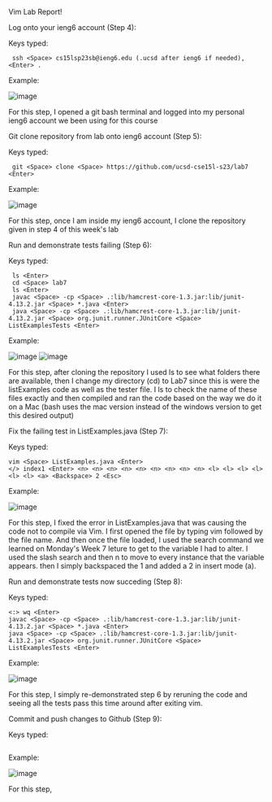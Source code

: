 Vim Lab Report!

Log onto your ieng6 account (Step 4):

Keys typed: 
 
```
 ssh <Space> cs15lsp23sb@ieng6.edu (.ucsd after ieng6 if needed), <Enter> .
```
          
Example:

![image](https://github.com/Ruuudy1/cse15l-lab-reports/assets/130013367/dae36cc4-6729-439a-936e-bc8a7ed27e10)

For this step, I opened a git bash terminal and logged into my personal ieng6 account we been using for this course


Git clone repository from lab onto ieng6 account (Step 5):

Keys typed: 

```
 git <Space> clone <Space> https://github.com/ucsd-cse15l-s23/lab7 <Enter>
```

Example:

![image](https://github.com/Ruuudy1/cse15l-lab-reports/assets/130013367/390b33b8-fc95-49af-82ea-844439a8ce92)

For this step, once I am inside my ieng6 account, I clone the repository given in step 4 of this week's lab


Run and demonstrate tests failing (Step 6):

Keys typed: 

```
 ls <Enter>
 cd <Space> lab7
 ls <Enter>
 javac <Space> -cp <Space> .:lib/hamcrest-core-1.3.jar:lib/junit-4.13.2.jar <Space> *.java <Enter>
 java <Space> -cp <Space> .:lib/hamcrest-core-1.3.jar:lib/junit-4.13.2.jar <Space> org.junit.runner.JUnitCore <Space> ListExamplesTests <Enter>
```

Example:

![image](https://github.com/Ruuudy1/cse15l-lab-reports/assets/130013367/3d6c9692-0105-4ce0-9fc0-4b7cdd509def)
![image](https://github.com/Ruuudy1/cse15l-lab-reports/assets/130013367/cefcf4ec-6872-41fe-ae37-1887d8092cf2)

For this step, after cloning the repository I used ls to see what folders there are available, then I change my directory (cd) to Lab7 since this is were the listExamples code as well as the tester file. I ls to check the name of these files exactly and then compiled and ran the code based on the way we do it on a Mac (bash uses the mac version instead of the windows version to get this desired output)

Fix the failing test in ListExamples.java (Step 7):

Keys typed: 

```
vim <Space> ListExamples.java <Enter>
</> index1 <Enter> <n> <n> <n> <n> <n> <n> <n> <n> <n> <l> <l> <l> <l> <l> <l> <a> <Backspace> 2 <Esc> 
```

Example:

![image](https://github.com/Ruuudy1/cse15l-lab-reports/assets/130013367/2b2bd98e-e07c-46c4-84ba-738923aec52b)


For this step, I fixed the error in ListExamples.java that was causing the code not to compile via Vim. I first opened the file by typing vim followed by the file name. And then once the file loaded, I used the search command we learned on Monday's Week 7 leture to get to the variable I had to alter. I used the slash search and then n to move to every instance that the variable appears. then I simply backspaced the 1 and added a 2 in insert mode (a).


Run and demonstrate tests now succeding (Step 8):

Keys typed: 

```
<:> wq <Enter>
javac <Space> -cp <Space> .:lib/hamcrest-core-1.3.jar:lib/junit-4.13.2.jar <Space> *.java <Enter>
java <Space> -cp <Space> .:lib/hamcrest-core-1.3.jar:lib/junit-4.13.2.jar <Space> org.junit.runner.JUnitCore <Space> ListExamplesTests <Enter>
```


Example:

![image](https://github.com/Ruuudy1/cse15l-lab-reports/assets/130013367/773ab1fb-4b20-4fbe-b28b-17ad65044202)

For this step, I simply re-demonstrated step 6 by reruning the code and seeing all the tests pass this time around after exiting vim.


Commit and push changes to Github (Step 9):

Keys typed: 

```

```

Example:

![image](https://github.com/Ruuudy1/cse15l-lab-reports/assets/130013367/773ab1fb-4b20-4fbe-b28b-17ad65044202)

For this step,



